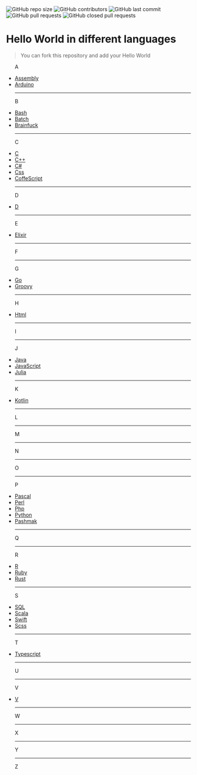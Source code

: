 <img alt="GitHub repo size" src="https://img.shields.io/github/repo-size/BlackIQ/Hello-World">
<img alt="GitHub contributors" src="https://img.shields.io/github/contributors/BlackIQ/Hello-World">
<img alt="GitHub last commit" src="https://img.shields.io/github/last-commit/BlackIQ/Hello-World">
<img alt="GitHub pull requests" src="https://img.shields.io/github/issues-pr/BlackIQ/Hello-World">
<img alt="GitHub closed pull requests" src="https://img.shields.io/github/issues-pr-closed/BlackIQ/Hello-World">

# Hello World in different languages

> You can fork this repository and add your Hello World

<ul>
<p>A</p>
<li><a href="/Assembly">Assembly</a></li>
<li><a href="/Arduino">Arduino</a></li>
<hr>
<p>B</p>
<li><a href="/Bash">Bash</a></li>
<li><a href="/Batch">Batch</a></li>
<li><a href="/Brainfuck">Brainfuck</a></li>
<hr>
<p>C</p>
<li><a href="/C">C</a></li>
<li><a href="/Cpp">C++</a></li>
<li><a href="/Csharp">C#</a></li>
<li><a href="/Css">Css</a></li>
<li><a href="/CoffeScript">CoffeScript</a></li>
<hr>
<p>D</p>
<li><a href="/D">D</a></li>
<hr>
<p>E</p>
<li><a href="/Elixir">Elixir</a></li>
<hr>
<p>F</p>
<hr>
<p>G</p>
<li><a href="/Go">Go</a></li>
<li><a href="/Groovy">Groovy</a></li>
<hr>
<p>H</p>
<li><a href="/Html">Html</a></li>
<hr>
<p>I</p>
<hr>
<p>J</p>
<li><a href="/Java">Java</a></li>
<li><a href="/JavaScript">JavaScript</a></li>
<li><a href="/Julia">Julia</a></li>
<hr>
<p>K</p>
<li><a href="/Kotlin">Kotlin</a></li>
<hr>
<p>L</p>
<hr>
<p>M</p>
<hr>
<p>N</p>
<hr>
<p>O</p>
<hr>
<p>P</p>
<li><a href="/Pascal">Pascal</a></li>
<li><a href="/Perl">Perl</a></li>
<li><a href="/Php">Php</a></li>
<li><a href="/Python">Python</a></li>
<li><a href="/Pashmak">Pashmak</a></li>
<hr>
<p>Q</p>
<hr>
<p>R</p>
<li><a href="/R">R</a></li>
<li><a href="/Ruby">Ruby</a></li>
<li><a href="/Rust">Rust</a></li>
<hr>
<p>S</p>
<li><a href="/SQL">SQL</a></li>
<li><a href="/Scala">Scala</a></li>
<li><a href="/Swift">Swift</a></li>
<li><a href="/Scss">Scss</a></li>
<hr>
<p>T</p>
<li><a href="/Typescript">Typescript</a></li>
<hr>
<p>U</p>
<hr>
<p>V</p>
<li><a href="/V">V</a></li>
<hr>
<p>W</p>
<hr>
<p>X</p>
<hr>
<p>Y</p>
<hr>
<p>Z</p>
</ul>

